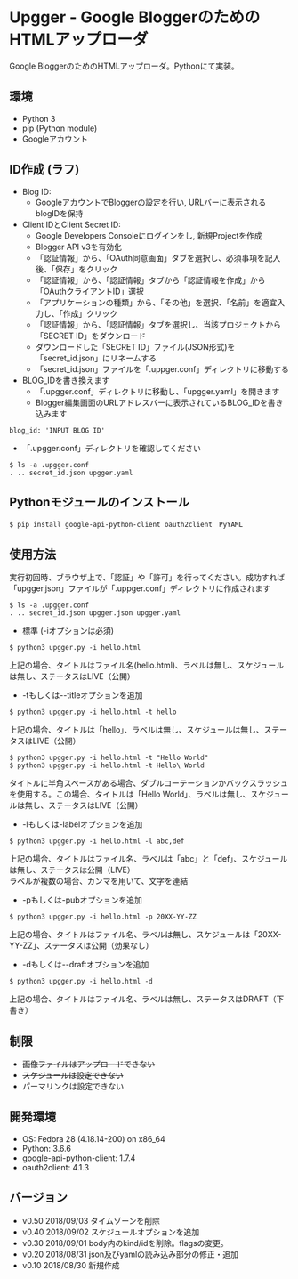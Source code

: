 # Upgger - Google BloggerのためのHTMLアップローダ
Google BloggerのためのHTMLアップローダ。Pythonにて実装。

## 環境
* Python 3
* pip (Python module)
* Googleアカウント

## ID作成 (ラフ)
* Blog ID:
	- GoogleアカウントでBloggerの設定を行い, URLバーに表示されるblogIDを保持
* Client IDとClient Secret ID:
	- Google Developers Consoleにログインをし, 新規Projectを作成
	- Blogger API v3を有効化
	- 「認証情報」から、「OAuth同意画面」タブを選択し、必須事項を記入後、「保存」をクリック
	- 「認証情報」から、「認証情報」タブから「認証情報を作成」から「OAuthクライアントID」選択
	- 「アプリケーションの種類」から、「その他」を選択、「名前」を適宜入力し、「作成」クリック
	- 「認証情報」から、「認証情報」タブを選択し、当該プロジェクトから「SECRET ID」をダウンロード
	- ダウンロードした「SECRET ID」ファイル(JSON形式)を「secret_id.json」にリネームする
	- 「secret_id.json」ファイルを「.uppger.conf」ディレクトリに移動する
* BLOG_IDを書き換えます
	- 「.upgger.conf」ディレクトリに移動し、「upgger.yaml」を開きます
	- Blogger編集画面のURLアドレスバーに表示されているBLOG_IDを書き込みます
```
blog_id: 'INPUT BLOG ID'
```
* 「.upgger.conf」ディレクトリを確認してください
```
$ ls -a .upgger.conf
. .. secret_id.json upgger.yaml
```

## Pythonモジュールのインストール
```
$ pip install google-api-python-client oauth2client　PyYAML
```

## 使用方法
実行初回時、ブラウザ上で、「認証」や「許可」を行ってください。成功すれば「upgger.json」ファイルが「.uppger.conf」ディレクトリに作成されます
```
$ ls -a .upgger.conf
. .. secret_id.json upgger.json upgger.yaml
```

* 標準 (-iオプションは必須)
```
$ python3 upgger.py -i hello.html
```
上記の場合、タイトルはファイル名(hello.html)、ラベルは無し、スケジュールは無し、ステータスはLIVE（公開）

* -tもしくは--titleオプションを追加
```
$ python3 upgger.py -i hello.html -t hello
```
上記の場合、タイトルは「hello」、ラベルは無し、スケジュールは無し、ステータスはLIVE（公開）
```
$ python3 upgger.py -i hello.html -t "Hello World"
$ python3 upgger.py -i hello.html -t Hello\ World
```
タイトルに半角スペースがある場合、ダブルコーテーションかバックスラッシュを使用する。この場合、タイトルは「Hello World」、ラベルは無し、スケジュールは無し、ステータスはLIVE（公開）

* -lもしくは-labelオプションを追加
```
$ python3 upgger.py -i hello.html -l abc,def
```
上記の場合、タイトルはファイル名、ラベルは「abc」と「def」、スケジュールは無し、ステータスは公開（LIVE）  
ラベルが複数の場合、カンマを用いて、文字を連結

* -pもしくは-pubオプションを追加
```
$ python3 upgger.py -i hello.html -p 20XX-YY-ZZ
```
上記の場合、タイトルはファイル名、ラベルは無し、スケジュールは「20XX-YY-ZZ」、ステータスは公開（効果なし）

* -dもしくは--draftオプションを追加
```
$ python3 upgger.py -i hello.html -d
```
上記の場合、タイトルはファイル名、ラベルは無し、ステータスはDRAFT（下書き）

## 制限
*  ~~画像ファイルはアップロードできない~~
*  ~~スケジュールは設定できない~~
* パーマリンクは設定できない

## 開発環境
* OS: Fedora 28 (4.18.14-200) on x86_64
* Python: 3.6.6
* google-api-python-client: 1.7.4
* oauth2client: 4.1.3

## バージョン
* v0.50 2018/09/03 タイムゾーンを削除
* v0.40 2018/09/02 スケジュールオプションを追加
* v0.30 2018/09/01 body内のkind/idを削除。flagsの変更。
* v0.20 2018/08/31 json及びyamlの読み込み部分の修正・追加
* v0.10 2018/08/30 新規作成
